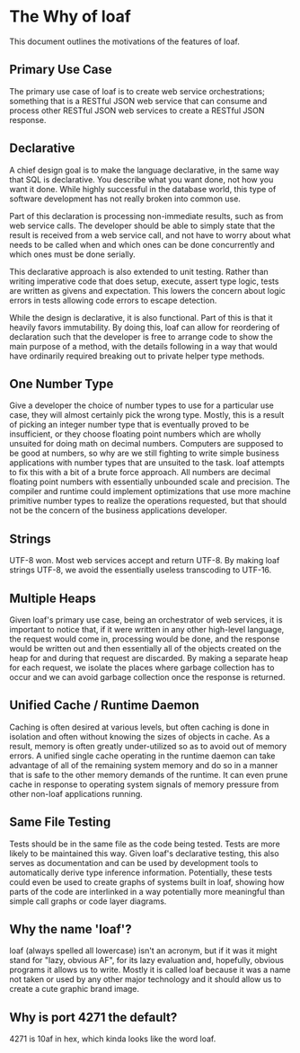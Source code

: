# The Why of loaf
This document outlines the motivations of the features of loaf.

## Primary Use Case
The primary use case of loaf is to create web service orchestrations; something that is a RESTful JSON web service that can consume and process other RESTful JSON web services to create a RESTful JSON response.

## Declarative
A chief design goal is to make the language declarative, in the same way that SQL is declarative. You describe what you want done, not how you want it done. While highly successful in the database world, this type of software development has not really broken into common use.

Part of this declaration is processing non-immediate results, such as from web service calls. The developer should be able to simply state that the result is received from a web service call, and not have to worry about what needs to be called when and which ones can be done concurrently and which ones must be done serially.

This declarative approach is also extended to unit testing. Rather than writing imperative code that does setup, execute, assert type logic, tests are written as givens and expectation. This lowers the concern about logic errors in tests allowing code errors to escape detection.

While the design is declarative, it is also functional. Part of this is that it heavily favors immutability. By doing this, loaf can allow for reordering of declaration such that the developer is free to arrange code to show the main purpose of a method, with the details following in a way that would have ordinarily required breaking out to private helper type methods.

## One Number Type
Give a developer the choice of number types to use for a particular use case, they will almost certainly pick the wrong type. Mostly, this is a result of picking an integer number type that is eventually proved to be insufficient, or they choose floating point numbers which are wholly unsuited for doing math on decimal numbers. Computers are supposed to be good at numbers, so why are we still fighting to write simple business applications with number types that are unsuited to the task. loaf attempts to fix this with a bit of a brute force approach. All numbers are decimal floating point numbers with essentially unbounded scale and precision. The compiler and runtime could implement optimizations that use more machine primitive number types to realize the operations requested, but that should not be the concern of the business applications developer.

## Strings
UTF-8 won. Most web services accept and return UTF-8. By making loaf strings UTF-8, we avoid the essentially useless transcoding to UTF-16.

## Multiple Heaps
Given loaf's primary use case, being an orchestrator of web services, it is important to notice that, if it were written in any other high-level language, the request would come in, processing would be done, and the response would be written out and then essentially all of the objects created on the heap for and during that request are discarded. By making a separate heap for each request, we isolate the places where garbage collection has to occur and we can avoid garbage collection once the response is returned.

## Unified Cache / Runtime Daemon
Caching is often desired at various levels, but often caching is done in isolation and often without knowing the sizes of objects in cache. As a result, memory is often greatly under-utilized so as to avoid out of memory errors. A unified single cache operating in the runtime daemon can take advantage of all of the remaining system memory and do so in a manner that is safe to the other memory demands of the runtime. It can even prune cache in response to operating system signals of memory pressure from other non-loaf applications running.

## Same File Testing
Tests should be in the same file as the code being tested. Tests are more likely to be maintained this way. Given loaf's declarative testing, this also serves as documentation and can be used by development tools to automatically derive type inference information. Potentially, these tests could even be used to create graphs of systems built in loaf, showing how parts of the code are interlinked in a way potentially more meaningful than simple call graphs or code layer diagrams.

## Why the name 'loaf'?
loaf (always spelled all lowercase) isn't an acronym, but if it was it might stand for "lazy, obvious AF", for its lazy evaluation and, hopefully, obvious programs it allows us to write. Mostly it is called loaf because it was a name not taken or used by any other major technology and it should allow us to create a cute graphic brand image.

## Why is port 4271 the default?
4271 is 10af in hex, which kinda looks like the word loaf.
